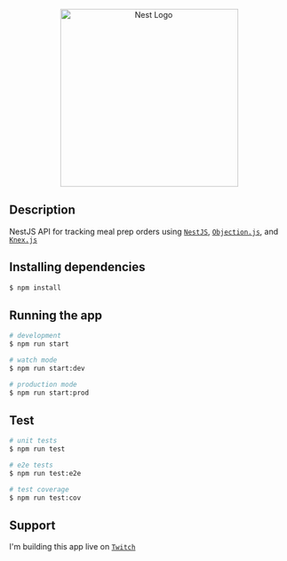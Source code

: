 <p align="center">
  <a href="http://nestjs.com/" target="blank"><img src="https://nestjs.com/img/logo_text.svg" width="320" alt="Nest Logo" /></a>
</p>

## Description

NestJS API for tracking meal prep orders using [`NestJS`](https://docs.nestjs.com/), [`Objection.js`](https://vincit.github.io/objection.js/), and [`Knex.js`](https://knexjs.org/)

## Installing dependencies

```bash
$ npm install
```

## Running the app

```bash
# development
$ npm run start

# watch mode
$ npm run start:dev

# production mode
$ npm run start:prod
```

## Test

```bash
# unit tests
$ npm run test

# e2e tests
$ npm run test:e2e

# test coverage
$ npm run test:cov
```

## Support

I'm building this app live on [`Twitch`](https://twitch.tv/thehsian)
